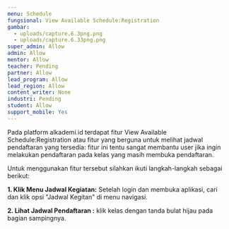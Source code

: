 ```yaml
---
menu: Schedule
fungsional: View Available Schedule:Registration
gambar:
  - uploads/capture.6.3png.png
  - uploads/capture.6.33png.png
super_admin: Allow
admin: Allow
mentor: Allow
teacher: Pending
partner: Allow
lead_program: Allow
lead_region: Allow
content_writer: None
industri: Pending
student: Allow
support_mobile: Yes
---
```

P﻿ada platform alkademi.id terdapat fitur View Available Schedule:Registration atau fitur yang berguna untuk melihat jadwal pendaftaran yang tersedia: fitur ini tentu sangat membantu user jika ingin melakukan pendaftaran  pada kelas yang masih membuka pendaftaran.

U﻿ntuk menggunakan fitur tersebut silahkan ikuti langkah-langkah sebagai berikut:

**1.﻿ Klik Menu Jadwal Kegiatan:** Setelah login dan membuka aplikasi, cari dan klik opsi "Jadwal Kegitan" di menu navigasi.

**2﻿. Lihat Jadwal Pendaftaran :** klik kelas dengan tanda bulat hijau pada bagian sampingnya.